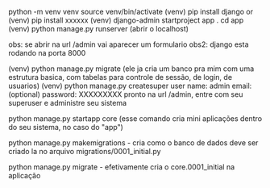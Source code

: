 python -m venv venv
source venv/bin/activate
(venv) pip install django 
or 
(venv) pip install xxxxxx
(venv) django-admin startproject app .
cd app 
(venv) python manage.py runserver (abrir o localhost)

obs: se abrir na url /admin vai aparecer um formulario 
obs2: django esta rodando na porta 8000

(venv) python manage.py migrate (ele ja cria um banco pra mim com uma estrutura basica, com tabelas para controle de sessão, de login, de usuarios)
(venv) python manage.py createsuper user 
name: admin 
email: (optional)
password: XXXXXXXXX
pronto 
na url /admin, entre com seu superuser e administre seu sistema 

python manage.py startapp core (esse comando cria mini aplicações dentro do seu sistema, no caso do "app")

python manage.py makemigrations - cria como o banco de dados deve ser criado la no arquivo migrations/0001_initial.py 

python manage.py migrate  - efetivamente cria o core.0001_initial na aplicação


